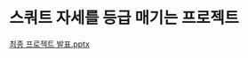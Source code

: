 # 스쿼트 자세를 등급 매기는 프로젝트
[최종 프로젝트 발표.pptx](https://github.com/kim-chanhee/squat_grade/files/14739011/default.pptx)
